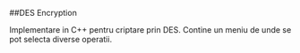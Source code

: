 ##DES Encryption

Implementare in C++ pentru criptare prin DES. 
Contine un meniu de unde se pot selecta diverse operatii.
